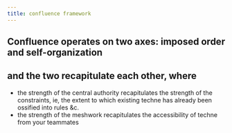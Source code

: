 ```yaml
---
title: confluence framework
---
```


## Confluence operates on two axes: imposed order and self-organization
## and the two recapitulate each other, where 
- the strength of the central authority recapitulates the strength of the constraints, ie, the extent to which existing techne has already been ossified into rules &c.
- the strength of the meshwork recapitulates the accessibility of techne from your teammates
##
